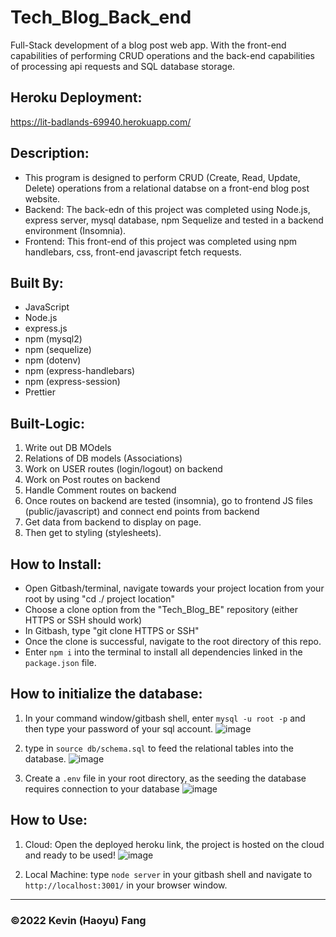# Tech_Blog_Back_end

Full-Stack development of a blog post web app. With the front-end capabilities of performing CRUD operations and the back-end capabilities of processing api requests and SQL database storage.

## Heroku Deployment: 
https://lit-badlands-69940.herokuapp.com/

## Description:

* This program is designed to perform CRUD (Create, Read, Update, Delete) operations from a relational databse on a front-end blog post website.
* Backend: The back-edn of this project was completed using Node.js, express server, mysql database, npm Sequelize and tested in a backend environment (Insomnia).
* Frontend: This front-end of this project was completed using npm handlebars, css, front-end javascript fetch requests.

## Built By:
* JavaScript
* Node.js
* express.js
* npm (mysql2)
* npm (sequelize)
* npm (dotenv)
* npm (express-handlebars)
* npm (express-session)
* Prettier

## Built-Logic:
1. Write out DB MOdels
2. Relations of DB models (Associations)
3. Work on USER routes (login/logout) on backend
4. Work on Post routes on backend
5. Handle Comment routes on backend
6. Once routes on backend are tested (insomnia), go to frontend JS files (public/javascript) and connect end points from backend 
7. Get data from backend to display on page.
8. Then get to styling (stylesheets).


## How to Install:
* Open Gitbash/terminal, navigate towards your project location from your root by using "cd ./ project location"
* Choose a clone option from the "Tech_Blog_BE" repository (either HTTPS or SSH should work)
* In Gitbash, type "git clone HTTPS or SSH"
* Once the clone is successful, navigate to the root directory of this repo.
* Enter `npm i` into the terminal to install all dependencies linked in the `package.json` file.

## How to initialize the database:
1. In your command window/gitbash shell, enter `mysql -u root -p` and then type your password of your sql account.
![image](https://user-images.githubusercontent.com/95199209/169615610-46de210e-2e5b-4b8b-8c59-6ee869850ec2.png)

2. type in `source db/schema.sql` to feed the relational tables into the database.
![image](https://user-images.githubusercontent.com/95199209/169615691-104af2c3-036e-46bc-9c4e-aca7b25d122d.png)

3. Create a `.env` file in your root directory, as the seeding the database requires connection to your database
![image](https://user-images.githubusercontent.com/95199209/169618317-6fc8da0c-3f44-417d-be33-a0fd645e5e57.png)

## How to Use:
1. Cloud: Open the deployed heroku link, the project is hosted on the cloud and ready to be used!
![image](https://user-images.githubusercontent.com/95199209/170844491-ad3d6f72-9186-4734-a54d-7e40100f6ceb.png)

2. Local Machine: type `node server` in your gitbash shell and navigate to `http://localhost:3001/` in your browser window.


---

### ©️2022 Kevin (Haoyu) Fang








